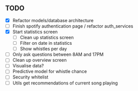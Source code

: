 ## TODO

- [x] Refactor models/database architecture
- [ ] Finish spotify authentication page / refactor auth_services
- [x] Start statistics screen
    - [ ] Clean up statistics screen
    - [ ] Filter on date in statistics
    - [ ] Show whistles per day
- [ ] Only ask questions between 8AM and 17PM
- [ ] Clean up overview screen
- [ ] Visualise data?
- [ ] Predictive model for whistle chance
- [ ] Security whitelist
- [ ] Utils get recommendations of current song playing
